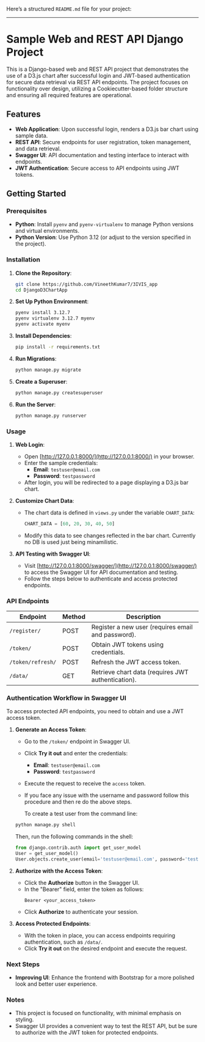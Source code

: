Here’s a structured `README.md` file for your project:

---

# Sample Web and REST API Django Project

This is a Django-based web and REST API project that demonstrates the use of a D3.js chart after successful login and JWT-based authentication for secure data retrieval via REST API endpoints. The project focuses on functionality over design, utilizing a Cookiecutter-based folder structure and ensuring all required features are operational.

## Features

- **Web Application**: Upon successful login, renders a D3.js bar chart using sample data.
- **REST API**: Secure endpoints for user registration, token management, and data retrieval.
- **Swagger UI**: API documentation and testing interface to interact with endpoints.
- **JWT Authentication**: Secure access to API endpoints using JWT tokens.

## Getting Started

### Prerequisites

- **Python**: Install `pyenv` and `pyenv-virtualenv` to manage Python versions and virtual environments.
- **Python Version**: Use Python 3.12 (or adjust to the version specified in the project).

### Installation

1. **Clone the Repository**:
   ```bash
   git clone https://github.com/VineethKumar7/3IVIS_app
   cd DjangoD3ChartApp
   ```

2. **Set Up Python Environment**:
   ```bash
   pyenv install 3.12.7
   pyenv virtualenv 3.12.7 myenv
   pyenv activate myenv
   ```

3. **Install Dependencies**:
   ```bash
   pip install -r requirements.txt
   ```

4. **Run Migrations**:
   ```bash
   python manage.py migrate
   ```

5. **Create a Superuser**:
   ```bash
   python manage.py createsuperuser
   ```

6. **Run the Server**:
   ```bash
   python manage.py runserver
   ```

### Usage

1. **Web Login**:
   - Open [http://127.0.0.1:8000/](http://127.0.0.1:8000/) in your browser.
   - Enter the sample credentials:
     - **Email**: `testuser@email.com`
     - **Password**: `testpassword`
   - After login, you will be redirected to a page displaying a D3.js bar chart.

2. **Customize Chart Data**:
   - The chart data is defined in `views.py` under the variable `CHART_DATA`:
     ```python
     CHART_DATA = [60, 20, 30, 40, 50]
     ```
   - Modify this data to see changes reflected in the bar chart. Currently no DB is used just being minamilistic. 

3. **API Testing with Swagger UI**:
   - Visit [http://127.0.0.1:8000/swagger/](http://127.0.0.1:8000/swagger/) to access the Swagger UI for API documentation and testing.
   - Follow the steps below to authenticate and access protected endpoints.

### API Endpoints

| Endpoint             | Method | Description                                         |
|----------------------|--------|-----------------------------------------------------|
| `/register/`         | POST   | Register a new user (requires email and password).  |
| `/token/`            | POST   | Obtain JWT tokens using credentials.                |
| `/token/refresh/`    | POST   | Refresh the JWT access token.                       |
| `/data/`             | GET    | Retrieve chart data (requires JWT authentication).  |

### Authentication Workflow in Swagger UI

To access protected API endpoints, you need to obtain and use a JWT access token.

1. **Generate an Access Token**:
   - Go to the `/token/` endpoint in Swagger UI.
   - Click **Try it out** and enter the credentials:
     - **Email**: `testuser@email.com`
     - **Password**: `testpassword`
   - Execute the request to receive the `access` token.
   - If you face any issue with the username and password follow this procedure and then re do the above steps.

      To create a test user from the command line:

   ```bash
   python manage.py shell
   ```

   Then, run the following commands in the shell:

   ```python
   from django.contrib.auth import get_user_model
   User = get_user_model()
   User.objects.create_user(email='testuser@email.com', password='testpassword')
   ```


2. **Authorize with the Access Token**:
   - Click the **Authorize** button in the Swagger UI.
   - In the "Bearer" field, enter the token as follows:
     ```
     Bearer <your_access_token>
     ```
   - Click **Authorize** to authenticate your session.

3. **Access Protected Endpoints**:
   - With the token in place, you can access endpoints requiring authentication, such as `/data/`.
   - Click **Try it out** on the desired endpoint and execute the request.

### Next Steps

- **Improving UI**: Enhance the frontend with Bootstrap for a more polished look and better user experience.

### Notes

- This project is focused on functionality, with minimal emphasis on styling.
- Swagger UI provides a convenient way to test the REST API, but be sure to authorize with the JWT token for protected endpoints.
